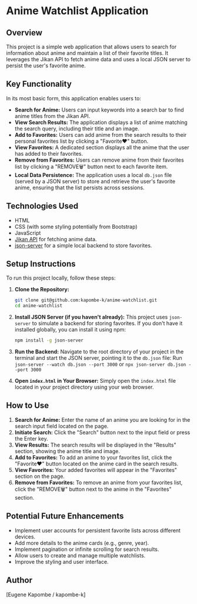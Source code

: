 # Anime Watchlist Application

## Overview

This project is a simple web application that allows users to search for information about anime and maintain a list of their favorite titles. It leverages the Jikan API to fetch anime data and uses a local JSON server to persist the user's favorite anime.

## Key Functionality

In its most basic form, this application enables users to:

* **Search for Anime:** Users can input keywords into a search bar to find anime titles from the Jikan API.
* **View Search Results:** The application displays a list of anime matching the search query, including their title and an image.
* **Add to Favorites:** Users can add anime from the search results to their personal favorites list by clicking a "Favorite❤️" button.
* **View Favorites:** A dedicated section displays all the anime that the user has added to their favorites.
* **Remove from Favorites:** Users can remove anime from their favorites list by clicking a "REMOVE🗑️" button next to each favorite item.
* **Local Data Persistence:** The application uses a local `db.json` file (served by a JSON server) to store and retrieve the user's favorite anime, ensuring that the list persists across sessions.

## Technologies Used

* HTML
* CSS (with some styling potentially from Bootstrap)
* JavaScript
* [Jikan API](https://jikan.moe/) for fetching anime data.
* [json-server](https://github.com/typicode/json-server) for a simple local backend to store favorites.

## Setup Instructions

To run this project locally, follow these steps:

1.  **Clone the Repository:**
    ```bash
    git clone git@github.com:kapombe-k/anime-watchlist.git
    cd anime-watchlist
    ```
2.  **Install JSON Server (if you haven't already):**
    This project uses `json-server` to simulate a backend for storing favorites. If you don't have it installed globally, you can install it using npm:
    ```bash
    npm install -g json-server
    ```

3.  **Run the Backend:**
    Navigate to the root directory of your project in the terminal and start the JSON server, pointing it to the `db.json` file:
    Run
    `json-server --watch db.json --port 3000` or `npx json-server db.json --port 3000`


4.  **Open `index.html` in Your Browser:**
    Simply open the `index.html` file located in your project directory using your web browser.

## How to Use

1.  **Search for Anime:** Enter the name of an anime you are looking for in the search input field located on the page.
2.  **Initiate Search:** Click the "Search" button next to the input field or press the Enter key.
3.  **View Results:** The search results will be displayed in the "Results" section, showing the anime title and image.
4.  **Add to Favorites:** To add an anime to your favorites list, click the "Favorite❤️" button located on the anime card in the search results.
5.  **View Favorites:** Your added favorites will appear in the "Favorites" section on the page.
6.  **Remove from Favorites:** To remove an anime from your favorites list, click the "REMOVE🗑️" button next to the anime in the "Favorites" section.

## Potential Future Enhancements

* Implement user accounts for persistent favorite lists across different devices.
* Add more details to the anime cards (e.g., genre, year).
* Implement pagination or infinite scrolling for search results.
* Allow users to create and manage multiple watchlists.
* Improve the styling and user interface.

## Author

[Eugene Kapombe / kapombe-k]